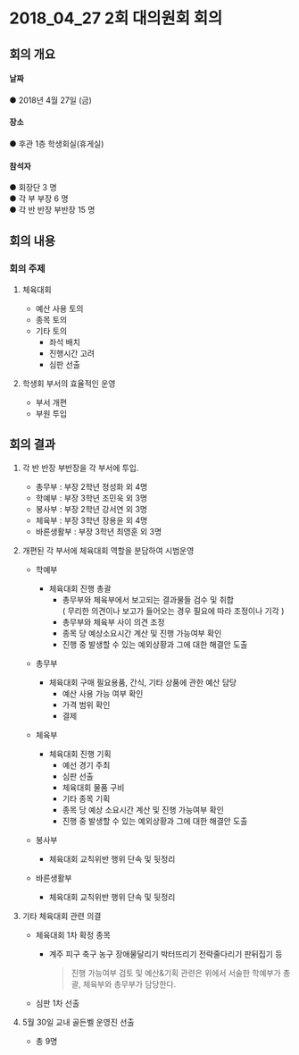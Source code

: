 2018_04_27 2회 대의원회 회의
============================

## 회의 개요

#### 날짜
● 2018년 4월 27일 (금)

#### 장소
● 후관 1층 학생회실(휴게실)

#### 참석자
● 회장단 3 명   
● 각 부 부장 6 명  
● 각 반 반장 부반장 15 명



## 회의 내용

### 회의 주제

1. 체육대회

   * 예산 사용 토의
   * 종목 토의
   * 기타 토의
      * 좌석 배치
      * 진행시간 고려
      * 심판 선출
     
2. 학생회 부서의 효율적인 운영
    * 부서 개편
    * 부원 투입


## 회의 결과

1. 각 반 반장 부반장을 각 부서에 투입.
    * 총무부 : 부장 2학년 정성화 외 4명
    * 학예부 : 부장 3학년 조민욱 외 3명
    * 봉사부 : 부장 2학년 강서연 외 3명
    * 체육부 : 부장 3학년 장용윤 외 4명
    * 바른생활부 : 부장 3학년 최영훈 외 3명
    
2. 개편된 각 부서에 체육대회 역할을 분담하여 시범운영
    * 학예부 
        * 체육대회 진행 총괄
            * 총무부와 체육부에서 보고되는 결과물들 검수 및 취합 <br> ( 무리한 의견이나 보고가 들어오는 경우 필요에 따라 조정이나 기각 )
            * 총무부와 체육부 사이 의견 조정
            * 종목 당 예상소요시간 계산 및 진행 가능여부 확인
            * 진행 중 발생할 수 있는 예외상황과 그에 대한 해결안 도출 
           
    * 총무부     
        * 체육대회 구매 필요용품, 간식, 기타 상품에 관한 예산 담당  
            * 예산 사용 가능 여부 확인  
            * 가격 범위 확인  
            * 결제  
            
    * 체육부
        * 체육대회 진행 기획
            * 예선 경기 주최
            * 심판 선출
            * 체육대회 물품 구비
            * 기타 종목 기획
            * 종목 당 예상 소요시간 계산 및 진행 가능여부 확인
            * 진행 중 발생할 수 있는 예외상황과 그에 대한 해결안 도출
            
    * 봉사부 
        * 체육대회 교칙위반 행위 단속 및 뒷정리
        
    * 바른생활부
        * 체육대회 교칙위반 행위 단속 및 뒷정리

3. 기타 체육대회 관련 의결
    * 체육대회 1차 확정 종목
        * 계주 피구 축구 농구 장애물달리기 박터뜨리기 전략줄다리기 판뒤집기 등 <br>
          > 진행 가능여부 검토 및 예산&기획 관련은 위에서 서술한 학예부가 총괄, 체육부와 총무부가 담당한다.
          
    * 심판 1차 선출
    
4. 5월 30일 교내 골든벨 운영진 선출
    * 총 9명
        

